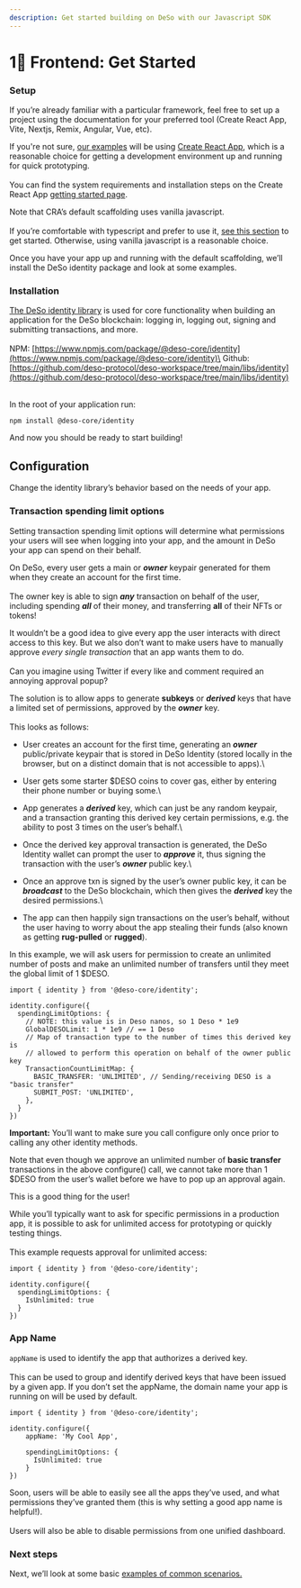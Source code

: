```yaml
---
description: Get started building on DeSo with our Javascript SDK
---
```


# 1⃣ Frontend: Get Started

### Setup

If you’re already familiar with a particular framework, feel free to set up a project using the documentation for your preferred tool (Create React App, Vite, Nextjs, Remix, Angular, Vue, etc).

If you're not sure, [our examples](https://github.com/deso-protocol/deso-examples-react) will be using [Create React App](https://create-react-app.dev/), which is a reasonable choice for getting a development environment up and running for quick prototyping.\
\
You can find the system requirements and installation steps on the Create React App [getting started page](https://create-react-app.dev/docs/getting-started).

Note that CRA’s default scaffolding uses vanilla javascript.\
\
If you’re comfortable with typescript and prefer to use it, [see this section](https://create-react-app.dev/docs/getting-started#creating-a-typescript-app) to get started. Otherwise, using vanilla javascript is a reasonable choice.

Once you have your app up and running with the default scaffolding, we’ll install the DeSo identity package and look at some examples.

### Installation

[The DeSo identity library](https://www.npmjs.com/package/@deso-core/identity) is used for core functionality when building an application for the DeSo blockchain: logging in, logging out, signing and submitting transactions, and more. \
\
NPM: [https://www.npmjs.com/package/@deso-core/identity](https://www.npmjs.com/package/@deso-core/identity)\
Github: [https://github.com/deso-protocol/deso-workspace/tree/main/libs/identity](https://github.com/deso-protocol/deso-workspace/tree/main/libs/identity)

\
In the root of your application run:

```
npm install @deso-core/identity
```

And now you should be ready to start building!

## Configuration

Change the identity library’s behavior based on the needs of your app.

### Transaction spending limit options

Setting transaction spending limit options will determine what permissions your users will see when logging into your app, and the amount in DeSo your app can spend on their behalf.

On DeSo, every user gets a main or _**owner**_ keypair generated for them when they create an account for the first time.\
\
The owner key is able to sign _**any**_ transaction on behalf of the user, including spending _**all**_ of their money, and transferring **all** of their NFTs or tokens!

It wouldn’t be a good idea to give every app the user interacts with direct access to this key. But we also don’t want to make users have to manually approve _every single transaction_ that an app wants them to do.\
\
Can you imagine using Twitter if every like and comment required an annoying approval popup?

The solution is to allow apps to generate **subkeys** or _**derived**_ keys that have a limited set of permissions, approved by the _**owner**_ key.\
\
This looks as follows:

* User creates an account for the first time, generating an _**owner**_ public/private keypair that is stored in DeSo Identity (stored locally in the browser, but on a distinct domain that is not accessible to apps).\

* User gets some starter $DESO coins to cover gas, either by entering their phone number or buying some.\

* App generates a _**derived**_ key, which can just be any random keypair, and a transaction granting this derived key certain permissions, e.g. the ability to post 3 times on the user’s behalf.\

* Once the derived key approval transaction is generated, the DeSo Identity wallet can prompt the user to _**approve**_ it, thus signing the transaction with the user’s _**owner**_ public key.\

* Once an approve txn is signed by the user’s owner public key, it can be _**broadcast**_ to the DeSo blockchain, which then gives the _**derived**_ key the desired permissions.\

* The app can then happily sign transactions on the user’s behalf, without the user having to worry about the app stealing their funds (also known as getting **rug-pulled** or **rugged**).

In this example, we will ask users for permission to create an unlimited number of posts and make an unlimited number of transfers until they meet the global limit of 1 $DESO.

```
import { identity } from '@deso-core/identity';

identity.configure({
  spendingLimitOptions: {
    // NOTE: this value is in Deso nanos, so 1 Deso * 1e9
    GlobalDESOLimit: 1 * 1e9 // == 1 Deso
    // Map of transaction type to the number of times this derived key is
    // allowed to perform this operation on behalf of the owner public key
    TransactionCountLimitMap: {
      BASIC_TRANSFER: 'UNLIMITED', // Sending/receiving DESO is a "basic transfer"
      SUBMIT_POST: 'UNLIMITED',
    },
  }
})
```

**Important:** You’ll want to make sure you call configure only once prior to calling any other identity methods.

Note that even though we approve an unlimited number of **basic transfer** transactions in the above configure() call, we cannot take more than 1 $DESO from the user’s wallet before we have to pop up an approval again.

This is a good thing for the user!

While you’ll typically want to ask for specific permissions in a production app, it is possible to ask for unlimited access for prototyping or quickly testing things.\
\
This example requests approval for unlimited access:

```
import { identity } from '@deso-core/identity';

identity.configure({
  spendingLimitOptions: {
    IsUnlimited: true
  }
})
```

### App Name

`appName` is used to identify the app that authorizes a derived key.\
\
This can be used to group and identify derived keys that have been issued by a given app. If you don’t set the appName, the domain name your app is running on will be used by default.

```
import { identity } from '@deso-core/identity';

identity.configure({
	appName: 'My Cool App',

	spendingLimitOptions: {
      IsUnlimited: true
	}
})
```

Soon, users will be able to easily see all the apps they’ve used, and what permissions they’ve granted them (this is why setting a good app name is helpful!).\
\
Users will also be able to disable permissions from one unified dashboard.

### Next steps

Next, we’ll look at some basic [examples of common scenarios.](https://github.com/deso-protocol/deso-examples-react)

